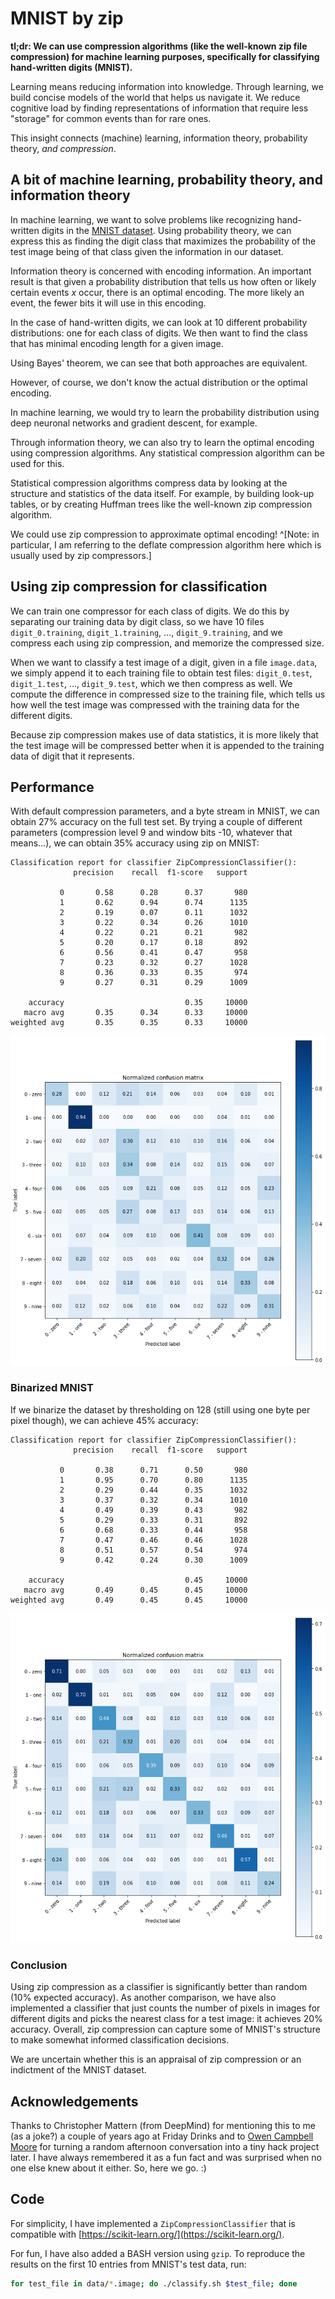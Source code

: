 # MNIST by zip

**tl;dr: We can use compression algorithms (like the well-known zip file compression) for machine learning purposes, specifically for classifying hand-written digits (MNIST).**

Learning means reducing information into knowledge. Through learning, we build concise models of the world that helps us navigate it. We reduce cognitive load by finding representations of information that require less "storage" for common events than for rare ones.

This insight connects (machine) learning, information theory, probability theory, *and compression*.

## A bit of machine learning, probability theory, and information theory

In machine learning, we want to solve problems like recognizing hand-written digits in the [MNIST dataset](http://yann.lecun.com/exdb/mnist/). Using probability theory, we can express this as finding the digit class that maximizes the probability of the test image being of that class given the information in our dataset.
 
Information theory is concerned with encoding information. An important result is that given a probability distribution that tells us how often or likely certain events $x$ occur, there is an optimal encoding. The more likely an event, the fewer bits it will use in this encoding.

In the case of hand-written digits, we can look at 10 different probability distributions: one for each class of digits. We then want to find the class that has minimal encoding length for a given image.

Using Bayes' theorem, we can see that both approaches are equivalent.

However, of course, we don't know the actual distribution or the optimal encoding. 

In machine learning, we would try to learn the probability distribution using deep neuronal networks and gradient descent, for example. 

Through information theory, we can also try to learn the optimal encoding using compression algorithms. Any statistical compression algorithm can be used for this. 

Statistical compression algorithms compress data by looking at the structure and statistics of the data itself. For example, by building look-up tables, or by creating Huffman trees like the well-known zip compression algorithm.

We could use zip compression to approximate optimal encoding! ^[Note: in particular, I am referring to the deflate compression algorithm here which is usually used by zip compressors.]

## Using zip compression for classification

We can train one compressor for each class of digits. We do this by separating our training data by digit class, so we have 10 files `digit_0.training`, `digit_1.training`, …, `digit_9.training`, and we compress each using zip compression, and memorize the compressed size.

When we want to classify a test image of a digit, given in a file `image.data`, we simply append it to each training file to obtain test files: `digit_0.test`, `digit_1.test`, …, `digit_9.test`, which we then compress as well. We compute the difference in compressed size to the training file, which tells us how well the test image was compressed with the training data for the different digits. 

Because zip compression makes use of data statistics, it is more likely that the test image will be compressed better when it is appended to the training data of digit that it represents. 

## Performance

With default compression parameters, and a byte stream in MNIST, we can obtain 27% accuracy on the full test set. By trying a couple of different parameters (compression level 9 and window bits -10, whatever that means…), we can obtain 35% accuracy using zip on MNIST:

```
Classification report for classifier ZipCompressionClassifier():
              precision    recall  f1-score   support

           0       0.58      0.28      0.37       980
           1       0.62      0.94      0.74      1135
           2       0.19      0.07      0.11      1032
           3       0.22      0.34      0.26      1010
           4       0.22      0.21      0.21       982
           5       0.20      0.17      0.18       892
           6       0.56      0.41      0.47       958
           7       0.23      0.32      0.27      1028
           8       0.36      0.33      0.35       974
           9       0.27      0.31      0.29      1009

    accuracy                           0.35     10000
   macro avg       0.35      0.34      0.33     10000
weighted avg       0.35      0.35      0.33     10000
```
![Fig 1. Confusion matrix for the zip compression classifier on MNIST's test set.](assets/confusion_matrix.png)

### Binarized MNIST

If we binarize the dataset by thresholding on 128 (still using one byte per pixel though), we can achieve 45% accuracy:

```
Classification report for classifier ZipCompressionClassifier():
              precision    recall  f1-score   support

           0       0.38      0.71      0.50       980
           1       0.95      0.70      0.80      1135
           2       0.29      0.44      0.35      1032
           3       0.37      0.32      0.34      1010
           4       0.49      0.39      0.43       982
           5       0.29      0.33      0.31       892
           6       0.68      0.33      0.44       958
           7       0.47      0.46      0.46      1028
           8       0.51      0.57      0.54       974
           9       0.42      0.24      0.30      1009

    accuracy                           0.45     10000
   macro avg       0.49      0.45      0.45     10000
weighted avg       0.49      0.45      0.45     10000
```
![Fig 2. Confusion matrix for the zip compression classifier on a binarized MNIST's test set.](assets/confusion_matrix_45.png)

### Conclusion

Using zip compression as a classifier is significantly better than random (10% expected accuracy). As another comparison, we have also implemented a classifier that just counts the number of pixels in images for different digits and picks the nearest class for a test image: it achieves 20% accuracy. Overall, zip compression can capture some of MNIST's structure to make somewhat informed classification decisions.

We are uncertain whether this is an appraisal of zip compression or an indictment of the MNIST dataset.  

## Acknowledgements

Thanks to Christopher Mattern (from DeepMind) for mentioning this to me (as a joke?) a couple of years ago at Friday Drinks and to [Owen Campbell Moore](https://twitter.com/owencm) for turning a random afternoon conversation into a tiny hack project later. I have always remembered it as a fun fact and was surprised when no one else knew about it either. So, here we go. :)

## Code

For simplicity, I have implemented a `ZipCompressionClassifier` that is compatible with [https://scikit-learn.org/](https://scikit-learn.org/).

For fun, I have also added a BASH version using `gzip`. To reproduce the results on the first 10 entries from MNIST's test data, run:
```bash
for test_file in data/*.image; do ./classify.sh $test_file; done
```

